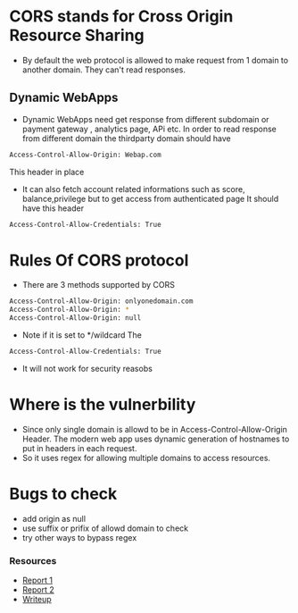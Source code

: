 # CORS stands for Cross Origin Resource Sharing
- By default the web protocol is allowed to make request from 1 domain to another domain.
They can't read responses.

## Dynamic WebApps
- Dynamic WebApps need get response from different subdomain or payment gateway , analytics page, APi etc.
In order to read response from different domain the thirdparty domain should have
```bash
Access-Control-Allow-Origin: Webap.com
```
This header in place

- It can also fetch account related informations such as score, balance,privilege but to get access from authenticated page
It should have this header
```bash
Access-Control-Allow-Credentials: True
```

# Rules Of CORS protocol
- There are 3 methods supported by CORS
```bash
Access-Control-Allow-Origin: onlyonedomain.com
Access-Control-Allow-Origin: *
Access-Control-Allow-Origin: null
```
- Note if it is set to */wildcard The
```bash
Access-Control-Allow-Credentials: True
```
- It will not work for security reasobs

# Where is the vulnerbility
- Since only single domain is allowd to be in Access-Control-Allow-Origin Header. The modern web app uses dynamic generation of hostnames to put in headers in each request.
- So it uses regex for allowing multiple domains to access resources.

# Bugs to check
- add origin as null
- use suffix or prifix of allowd domain to check
- try other ways to bypass regex

### Resources
- [Report 1](https://hackerone.com/reports/426165)
- [Report 2](https://hackerone.com/reports/470298)
- [Writeup](http://blog.portswigger.net/2016/10/exploiting-cors-misconfigurations-for.html)
